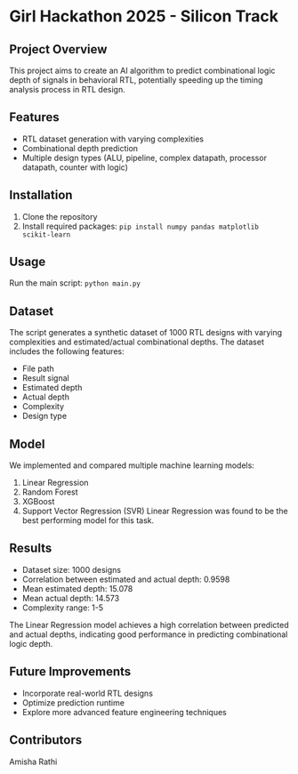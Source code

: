 # Girl Hackathon 2025 - Silicon Track

## Project Overview
This project aims to create an AI algorithm to predict combinational logic depth of signals in behavioral RTL, potentially speeding up the timing analysis process in RTL design.

## Features
- RTL dataset generation with varying complexities
- Combinational depth prediction
- Multiple design types (ALU, pipeline, complex datapath, processor datapath, counter with logic)

## Installation
1. Clone the repository
2. Install required packages: `pip install numpy pandas matplotlib scikit-learn`

## Usage
Run the main script: `python main.py`

## Dataset
The script generates a synthetic dataset of 1000 RTL designs with varying complexities and estimated/actual combinational depths. The dataset includes the following features:
- File path
- Result signal
- Estimated depth
- Actual depth
- Complexity
- Design type

## Model
We implemented and compared multiple machine learning models:
1. Linear Regression
2. Random Forest
3. XGBoost
4. Support Vector Regression (SVR)
Linear Regression was found to be the best performing model for this task.

## Results
- Dataset size: 1000 designs
- Correlation between estimated and actual depth: 0.9598
- Mean estimated depth: 15.078
- Mean actual depth: 14.573
- Complexity range: 1-5

The Linear Regression model achieves a high correlation between predicted and actual depths, indicating good performance in predicting combinational logic depth.

## Future Improvements
- Incorporate real-world RTL designs
- Optimize prediction runtime
- Explore more advanced feature engineering techniques

## Contributors
Amisha Rathi
